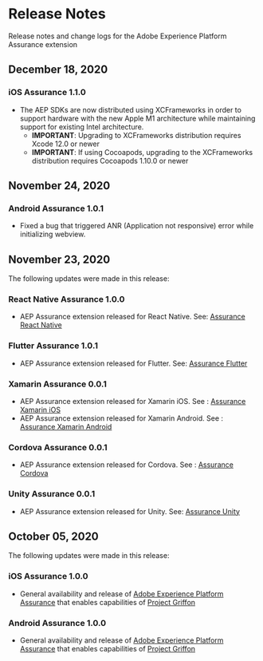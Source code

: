 # Release Notes

Release notes and change logs for the Adobe Experience Platform Assurance extension

## December 18, 2020

### iOS Assurance 1.1.0

* The AEP SDKs are now distributed using XCFrameworks in order to support hardware with the new Apple M1 architecture while maintaining support for existing Intel architecture.
  * __IMPORTANT__: Upgrading to XCFrameworks distribution requires Xcode 12.0 or newer
  * __IMPORTANT__: If using Cocoapods, upgrading to the XCFrameworks distribution requires Cocoapods 1.10.0 or newer

## November 24, 2020

### Android Assurance 1.0.1

- Fixed a bug that triggered ANR (Application not responsive) error while initializing webview.

## November 23, 2020

The following updates were made in this release:

### React Native Assurance 1.0.0

- AEP Assurance extension released for React Native. See: [Assurance React Native](https://www.npmjs.com/package/@adobe/react-native-aepassurance)

### Flutter Assurance 1.0.1

- AEP Assurance extension released for Flutter. See: [Assurance Flutter](https://pub.dev/packages/flutter_assurance)

### Xamarin Assurance 0.0.1

- AEP Assurance extension released for Xamarin iOS. See : [Assurance Xamarin iOS](https://www.nuget.org/packages/Adobe.AEPAssurance.iOS/)
- AEP Assurance extension released for Xamarin Android. See : [Assurance Xamarin Android](https://www.nuget.org/packages/Adobe.AEPAssurance.Android/)

### Cordova Assurance 0.0.1

- AEP Assurance extension released for Cordova. See : [Assurance Cordova](https://www.npmjs.com/package/@adobe/cordova-aepassurance)

### Unity Assurance 0.0.1

- AEP Assurance extension released for Unity. See: [Assurance Unity](https://github.com/adobe/unity-aepassurance)

## October 05, 2020

The following updates were made in this release:

### iOS Assurance 1.0.0

- General availability and release of [Adobe Experience Platform Assurance](https://aep-sdks.gitbook.io/docs/using-mobile-extensions/adobe-experience-platform-assurance) that enables capabilities of [Project Griffon](https://aep-sdks.gitbook.io/docs/beta/project-griffon)

### Android Assurance 1.0.0

- General availability and release of [Adobe Experience Platform Assurance](https://aep-sdks.gitbook.io/docs/using-mobile-extensions/adobe-experience-platform-assurance) that enables capabilities of [Project Griffon](https://aep-sdks.gitbook.io/docs/beta/project-griffon)
